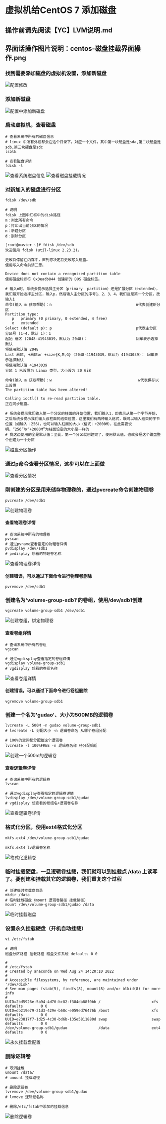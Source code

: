 # 虚拟机给CentOS 7 添加磁盘

## 操作前请先阅读【YC】LVM说明.md
## 界面话操作图片说明：centos-磁盘挂载界面操作.png

### 找到需要添加磁盘的虚拟机设置，添加新磁盘
![配置修改](../resource/vmware/vmware-配置修改.png)

### 添加新磁盘
![配置中添加新磁盘](../resource/vmware/vmware-配置中添加新磁盘.png)

### 启动虚拟机，查看磁盘
```shell
# 查看系统中所有的磁盘信息
# linux 中所有外设都会在这个目录下，对应一个文件，其中第一块硬盘是sda,第二块硬盘是sdb,第三块硬盘是sdc
lsblk

# 查看磁盘详情
fdisk -l
```
![查看系统磁盘信息](../resource/vmware/centos-查看系统磁盘信息.png)
![查看磁盘挂载情况](../resource/vmware/centos-查看磁盘挂载情况.png)

### 对新加入的磁盘进行分区
`fdisk /dev/sdb`
```shell
# 说明
fdisk 上图中红框中的disk路径
m：列出所有命令
p：打印出当前分区的情况
n：新建分区
d：删除分区

[root@master ~]# fdisk /dev/sdb
欢迎使用 fdisk (util-linux 2.23.2)。

更改将停留在内存中，直到您决定将更改写入磁盘。
使用写入命令前请三思。

Device does not contain a recognized partition table
使用磁盘标识符 0x3eadb844 创建新的 DOS 磁盘标签。

# 输入n时，系统会提示选择主分区（primary  partition）还是扩展分区（extended），我们最开始选择主分区，输入p，然后输入主分区的序号1、2、3、4，我们这是第一个分区，故输入1
命令(输入 m 获取帮助)：n                                      n代表创建新分区
Partition type:
   p   primary (0 primary, 0 extended, 4 free)
   e   extended
Select (default p): p                                      p代表主分区
分区号 (1-4，默认 1)：1
起始 扇区 (2048-41943039，默认为 2048)：                      回车表示选择默认
将使用默认值 2048 
Last 扇区, +扇区or +size{K,M,G} (2048-41943039，默认为 41943039)： 回车表示选择默认
将使用默认值 41943039
分区 1 已设置为 Linux 类型，大小设为 20 GiB

命令(输入 m 获取帮助)：w                                       w代表保存以上设置
The partition table has been altered!

Calling ioctl() to re-read partition table.
正在同步磁盘。

# 系统会提示我们输入第一个分区的柱面的开始位置，我们输入1，即表示从第一个字节开始，之后系统会提示我们输入该柱面的结束位置，这里我们有两种输入格式，既可以输入结束的字节位置（如输入：256），也可以输入柱面的大小（格式：+2000M），在此需要说明，“256”与“+2000M”为柱面设定的大小是一样的
# 我这边使用的全是默认值；至此，第一个分区就创建完了，使用默认值，也就会把这个磁盘整个创建为一个分区
```
![磁盘分区操作](../resource/vmware/centos-磁盘分区操作.png)

### 通过p命令查看分区情况，这步可以在上面做
![查看分区情况](../resource/vmware/centos-查看分区情况.png)

### 刚创建的分区是用来储存物理卷的，通过pvcreate命令创建物理卷
```shell
pvcreate /dev/sdb1
```
![创建物理卷](../resource/vmware/centos-创建物理卷.png)
#### 查看物理卷详情
```shell
# 查询系统中所有的物理卷
pvscan
# 通过pvname查看指定的物理卷详情
pvdisplay /dev/sdb1
# pvdisplay 想看的物理卷名称
```
![查看物理卷详情](../resource/vmware/centos-查看物理卷详情.png)
#### 创建错误，可以通过下面命令进行物理卷删除
```shell
pvremove /dev/sdb1
```

### 创建名为'volume-group-sdb1'的卷组，使用/dev/sdb1创建
```shell
vgcreate volume-group-sdb1 /dev/sdb1
```
![创建卷组，绑定物理卷](../resource/vmware/centos-创建卷组，绑定物理卷.png)
#### 查看卷组详情
```shell
# 查询系统中所有的卷组
vgscan

# 通过vgdisplay查看指定的卷组详情
vgdisplay volume-group-sdb1
# vgdisplay 想看的卷组名称
```
![查看卷组详情](../resource/vmware/centos-查看卷组详情.png)
#### 创建错误，可以通过下面命令进行卷组删除
```shell
vgremove volume-group-sdb1
```

### 创建一个名为'gudao'、大小为500MB的逻辑卷
```shell
lvcreate -L 500M -n gudao volume-group-sdb1
# lvcreate -L 分配大小 -n 逻辑卷命名 从哪个卷组分配

# 100%的空间都分配给这个逻辑卷
lvcreate -l 100%FREE -n 逻辑卷名称 待分配娟组
```
![创建一个500m的逻辑卷](../resource/vmware/centos-创建一个500m的逻辑卷.png)
#### 查看逻辑卷详情
```shell
# 查询系统中所有的逻辑卷
lvscan

# 通过vgdisplay查看指定的逻辑卷详情
lvdisplay /dev/volume-group-sdb1/gudao
# vgdisplay 想查看的卷组名+逻辑卷名称
```
![查看逻辑卷详情](../resource/vmware/centos-查看逻辑卷详情.png)

### 格式化分区，使用ext4格式化分区
```sehll
mkfs.ext4 /dev/volume-group-sdb1/gudao

mkfs.ext4 lv逻辑卷名称
```
![格式化逻辑卷](../resource/vmware/centos-格式化逻辑卷.png)

### 临时挂载硬盘，一旦逻辑卷挂载，我们就可以到挂载点 /data 上读写了。要创建和挂载其它的逻辑卷，我们重复这个过程
```shell
# 创建临时挂载盘目录
mkdir /data
# 临时挂载磁盘（mount 逻辑卷路径 挂载路径）
mount /dev/volume-group-sdb1/gudao /data
```
![临时挂载磁盘](../resource/vmware/centos-临时挂载磁盘.png)

### 设置永久挂载硬盘（开机自动挂载）
`vi /etc/fstab`
```shell
# 说明
磁盘分区路径 挂载路径 磁盘文件系统 defaults 0 0

#
# /etc/fstab
# Created by anaconda on Wed Aug 24 14:20:10 2022
#
# Accessible filesystems, by reference, are maintained under '/dev/disk'
# See man pages fstab(5), findfs(8), mount(8) and/or blkid(8) for more info
#
UUID=2bd5926e-5a94-4d70-bc82-f384da88f0bb /                       xfs     defaults        0 0
UUID=db219e79-21d3-429e-b68c-e059ed76476b /boot                   xfs     defaults        0 0
UUID=e23817f7-1d25-4c30-bd6b-135e5811880d swap                    swap    defaults        0 0
/dev/volume-group-sdb1/gudao              /data                   ext4    defaults        0 0
```
![永久挂载盘配置](../resource/vmware/centos-永久挂载盘配置.png)

### 删除逻辑卷
```shell
# 取消挂载
umount /data/
# umount 挂载路径

# 删除逻辑卷
lvremove /dev/volume-group-sdb1/gudao
# lvmove 逻辑卷名称

# 删除/etc/fstab中添加的挂载信息
```
![删除逻辑卷](../resource/vmware/centos-删除逻辑卷.png)